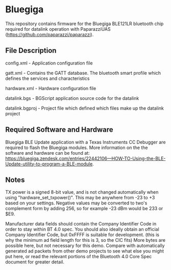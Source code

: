 ﻿# Bluegiga

This repository contains firmware for the Bluegiga BLE121LR bluetooth chip required for datalink operation with PaparazziUAS (https://github.com/paparazzi/paparazzi).

File Description
----------------
config.xml - Application configuration file

gatt.xml - Contains the GATT database. The bluetooth smart profile which defines the services and characteristics

hardware.xml - Hardware configuration file

datalink.bgs - BGScript application source code for the datalink

datalink.bgproj - Project file which defined which files make up the datalink project

Required Software and Hardware
------------------------------
Bluegiga BLE Update application with a Texas Instruments CC Debugger are required to flash the Bluegiga modules. More information on the the software and hardware can be found at: https://bluegiga.zendesk.com/entries/22442106—HOW-TO-Using-the-BLE-Update-utility-to-program-a-BLE-module.

Notes
-----

TX power is a signed 8-bit value, and is not changed automatically when using "hardware_set_txpower(<power>)". This may be anywhere from -23 to +3 based on your settings. Negative values may be converted to two's complement form by adding 256, so for example -23 dBm would be 233 or $E9.

Manufacturer data fields should contain the Company Identifier Code in order to stay within BT 4.0 spec. You should also ideally obtain an official Company Identifier Code, but 0xFFFF is suitable for development. (this is why the minimum ad field length for this is 3, so the CIC fits) More bytes are possible here, but not necessary for this demo. Compare with automatically generated ad packets from other demo projects to see what else you might put here, or read the relevant portions of the Bluetooth 4.0 Core Spec document
for greater detail.
